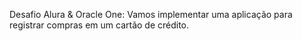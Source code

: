 Desafio Alura & Oracle One: Vamos implementar uma aplicação para registrar compras em um cartão de crédito.


